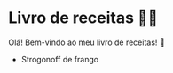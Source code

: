 # Livro de receitas :man_cook:

Olá! Bem-vindo ao meu livro de receitas! :wave:

- Strogonoff de frango